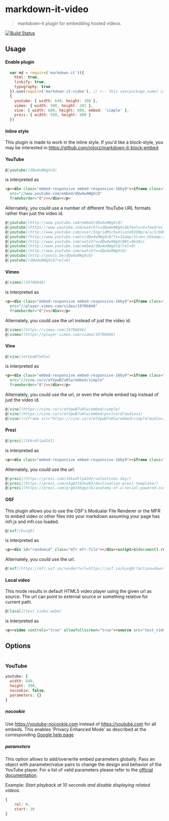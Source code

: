 # markdown-it-video

> markdown-it plugin for embedding hosted videos.

[![Build Status](https://travis-ci.org/CenterForOpenScience/markdown-it-video.svg?branch=master)](https://travis-ci.org/CenterForOpenScience/markdown-it-video)

## Usage

#### Enable plugin

```js
  var md = require('markdown-it')({
    html: true,
    linkify: true,
    typography: true
  }).use(require('markdown-it-video'), // <-- this use(package_name) is required 
  {
    youtube: { width: 640, height: 390 },
    vimeo: { width: 500, height: 281 },
    vine: { width: 600, height: 600, embed: 'simple' },
    prezi: { width: 550, height: 400 }
  })
```
#### Inline style

This plugin is made to work in the inline style. If you'd like a block-style, you may be interested in https://github.com/rotorz/markdown-it-block-embed

#### YouTube

```md
@[youtube](dQw4w9WgXcQ)
```

is interpreted as

```html
<p><div class="embed-responsive embed-responsive-16by9"><iframe class="embed-responsive-item" id="youtubeplayer" type="text/html" width="640" height="390"
  src="//www.youtube.com/embed/dQw4w9WgXcQ"
  frameborder="0"/></div></p>
```

Alternately, you could use a number of different YouTube URL formats rather than just the video id.

```md
@[youtube](http://www.youtube.com/embed/dQw4w9WgXcQ)
@[youtube](https://www.youtube.com/watch?v=dQw4w9WgXcQ&feature=feedrec_centerforopenscience_index)
@[youtube](http://www.youtube.com/user/IngridMichaelsonVEVO#p/a/u/1/QdK8U-VIH_o)
@[youtube](http://www.youtube.com/v/dQw4w9WgXcQ?fs=1&amp;hl=en_US&amp;rel=0)
@[youtube](http://www.youtube.com/watch?v=dQw4w9WgXcQ#t=0m10s)
@[youtube](http://www.youtube.com/embed/dQw4w9WgXcQ?rel=0)
@[youtube](http://www.youtube.com/watch?v=dQw4w9WgXcQ)
@[youtube](http://youtu.be/dQw4w9WgXcQ)
@[youtube](dQw4w9WgXcQ?rel=0)
```

#### Vimeo

```md
@[vimeo](19706846)
```

is interpreted as

```html
<p><div class="embed-responsive embed-responsive-16by9"><iframe class="embed-responsive-item" id="vimeoplayer" type="text/html" width="500" height="281"
  src="//player.vimeo.com/video/19706846"
  frameborder="0"/></div></p>
```

Alternately, you could use the url instead of just the video id.

```md
@[vimeo](https://vimeo.com/19706846)
@[vimeo](https://player.vimeo.com/video/19706846)
```

#### Vine

```md
@[vine](etVpwB7uHlw)
```

is interpreted as

```html
<p><div class="embed-responsive embed-responsive-16by9"><iframe class="embed-responsive-item" id="vineplayer" type="text/html" width="600" height="600"
  src="//vine.co/v/etVpwB7uHlw/embed/simple"
  frameborder="0"/></div></p>
```

Alternately, you could use the url, or even the whole embed tag instead of just the video id.

```md
@[vine](https://vine.co/v/etVpwB7uHlw/embed/simple)
@[vine](https://vine.co/v/etVpwB7uHlw/embed/postcard?audio=1)
@[vine](<iframe src="https://vine.co/v/etVpwB7uHlw/embed/simple?audio=1" width="600" height="600" frameborder="0"></iframe><script src="https://platform.vine.co/static/scripts/embed.js"></script>)
```

#### Prezi

```md
@[prezi](1kkxdtlp4241)
```

is interpreted as 

```html
<p><div class="embed-responsive embed-responsive-16by9"><iframe class="embed-responsive-item" id="preziplayer" type="text/html" width="550" height="400" src="https://prezi.com/embed/1kkxdtlp4241/?bgcolor=ffffff&amp;lock_to_path=0&amp;autoplay=0&amp;autohide_ctrls=0&amp;landing_data=bHVZZmNaNDBIWnNjdEVENDRhZDFNZGNIUE43MHdLNWpsdFJLb2ZHanI5N1lQVHkxSHFxazZ0UUNCRHloSXZROHh3PT0&amp;landing_sign=1kD6c0N6aYpMUS0wxnQjxzSqZlEB8qNFdxtdjYhwSuI" frameborder="0" webkitallowfullscreen mozallowfullscreen allowfullscreen></iframe></div></p>
```

Alternately, you could use the url.

```md
@[prezi](https://prezi.com/1kkxdtlp4241/valentines-day/)
@[prezi](https://prezi.com/e3g83t83nw03/destination-prezi-template/)
@[prezi](https://prezi.com/prg6t46qgzik/anatomy-of-a-social-powered-customer-service-win/)
```

#### OSF

This plugin allows you to use the OSF's Modualar File Renderer or the MFR to embed video or other files
 into your markdown assuming your page has mfr.js and mfr.css loaded.

```md
@[osf](kuvg9)
```

is interpreted as

```html
<p><div id="randomid" class="mfr mfr-file"></div><script>$(document).ready(function () {new mfr.Render("randomid", "https://mfr.osf.io/render?url=https://osf.io/kuvg9/?action=download%26mode=render");    }); </script></p>
```

Alternately, you could use the url.

```md
@[osf](https://mfr.osf.io/render?url=https://osf.io/kuvg9/?action=download)
```

#### Local video

This mode results in default HTML5 video player using the given url as source.
The url can point to external source or something relative for current path.

```md
@[local](test_video.webm)
```

is interpreted as

```html
<p><video controls="true" allowfullscreen="true"><source src="test_video.webm" /></video></p>
```


## Options

```js

```

### YouTube

```js
youtube: {
  width: 640,
  height: 390,
  nocookie: false,
  parameters: {}
}
```

##### nocookie

Use https://youtube-nocookie.com instead of https://youtube.com for all embeds. This enables 'Privacy Enhanced Mode' as described at the corresponding [Google help page](https://support.google.com/youtube/answer/171780)

##### parameters

This option allows to add/overwrite embed parameters globally.
Pass an object with parameter/value pairs to change the design and behavior of the YouTube player.
For a list of valid parameters please refer to the [official documentation](https://developers.google.com/youtube/player_parameters#Parameters).

Example:
*Start playback at 10 seconds and disable displaying related videos.*

```js
{
    rel: 0,
    start: 10
}
```
